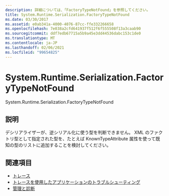 ```yaml
---
description: 詳細については、「FactoryTypeNotFound」を参照してください。
title: System.Runtime.Serialization.FactoryTypeNotFound
ms.date: 03/30/2017
ms.assetid: e0ab341a-4000-4076-87cc-ffe332266658
ms.openlocfilehash: 7e038a2cfd641937f512f6f555508f13a3caab90
ms.sourcegitcommit: ddf7edb67715a5b9a45e3dd44536dabc153c1de0
ms.translationtype: MT
ms.contentlocale: ja-JP
ms.lasthandoff: 02/06/2021
ms.locfileid: "99654825"
---
```

# <a name="systemruntimeserializationfactorytypenotfound"></a>System.Runtime.Serialization.FactoryTypeNotFound

System.Runtime.Serialization.FactoryTypeNotFound  
  
## <a name="description"></a>説明  

 デシリアライザーが、逆シリアル化に使う型を判断できません。 XML のファクトリ型として指定された型を、たとえば KnownTypeAttribute 属性を使って既知の型のリストに追加することを検討してください。  
  
## <a name="see-also"></a>関連項目

- [トレース](index.md)
- [トレースを使用したアプリケーションのトラブルシューティング](using-tracing-to-troubleshoot-your-application.md)
- [管理と診断](../index.md)
